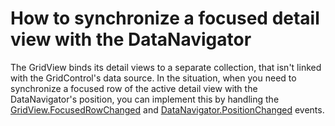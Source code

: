 # How to synchronize a focused detail view with the DataNavigator


<p>The GridView binds its detail views to a separate collection, that isn't linked with the GridControl's data source. In the situation, when you need to synchronize a focused row of the active detail view with the DataNavigator's position, you can implement this by handling the <a href="http://documentation.devexpress.com/#WindowsForms/DevExpressXtraGridViewsBaseColumnView_FocusedRowChangedtopic">GridView.FocusedRowChanged</a> and <a href="http://documentation.devexpress.com/#WindowsForms/DevExpressXtraEditorsDataNavigator_PositionChangedtopic">DataNavigator.PositionChanged</a> events.</p>

<br/>


